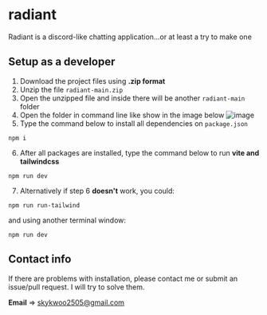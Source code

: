 # radiant
Radiant is a discord-like chatting application...or at least a try to make one

## Setup as a developer

1. Download the project files using **.zip format**
2. Unzip the file `radiant-main.zip`
3. Open the unzipped file and inside there will be another `radiant-main` folder
4. Open the folder in command line like show in the image below
![image](https://github.com/user-attachments/assets/40b7a4cc-e9a0-4917-9db7-c248a94c69d2)
5. Type the command below to install all dependencies on `package.json`
```
npm i
```
6. After all packages are installed, type the command below to run **vite and tailwindcss**
```
npm run dev
```
7. Alternatively if step 6 **doesn't** work, you could:
```
npm run run-tailwind
```
and using another terminal window:
```
npm run dev
```

## Contact info
If there are problems with installation, please contact me or submit an issue/pull request. I will try to solve them.

**Email** => skykwoo2505@gmail.com
